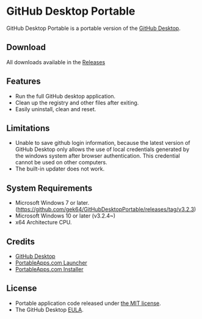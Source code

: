 # GitHub Desktop Portable
GitHub Desktop Portable is a portable version of the [GitHub Desktop](https://desktop.github.com/).

## Download
All downloads available in the [Releases](https://github.com/gek64/GitHubDesktopPortable/releases)

## Features
* Run the full GitHub desktop application.
* Clean up the registry and other files after exiting.
* Easily uninstall, clean and reset.

## Limitations
* Unable to save github login information, because the latest version of GitHub Desktop only allows the use of local credentials generated by the windows system after browser authentication. This credential cannot be used on other computers.
* The built-in updater does not work.

## System Requirements
* Microsoft Windows 7 or later. (https://github.com/gek64/GitHubDesktopPortable/releases/tag/v3.2.3)
* Microsoft Windows 10 or later (v3.2.4~)
* x64 Architecture CPU.

## Credits
* [GitHub Desktop](https://desktop.github.com/)
* [PortableApps.com Launcher](https://portableapps.com/apps/development/portableapps.com_launcher)
* [PortableApps.com Installer](https://portableapps.com/apps/development/portableapps.com_installer)

## License
* Portable application code released under [the MIT license](https://github.com/gek64/GitHubDesktopPortable/raw/main/LICENSE).
* The GitHub Desktop [EULA](https://desktop.github.com/eula/).
